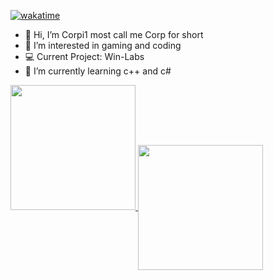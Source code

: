 [![wakatime](https://wakatime.com/badge/user/dc5608ba-abdb-4d5d-8789-16bac0be884c.svg)](https://wakatime.com/@dc5608ba-abdb-4d5d-8789-16bac0be884c)

- 👋 Hi, I’m Corpi1 most call me Corp for short
- 👀 I’m interested in gaming and coding
- 💻 Current Project: Win-Labs
- 🌱 I’m currently learning c++ and c#

<a href="https://github.com/corp-i1">
  <img height=200 src="https://github-readme-stats.vercel.app/api?username=Corp-i1&show_icons=true&theme=radical&card_width=200"/>
</a>
<a href="https://github.com/corp-i1">
  <img height=200 align="center" src="https://github-readme-stats.vercel.app/api/top-langs/?username=Corp-i1&theme=radical&show_icons=true&layout=compact&langs_count=8&card_width=320" />
</a>
